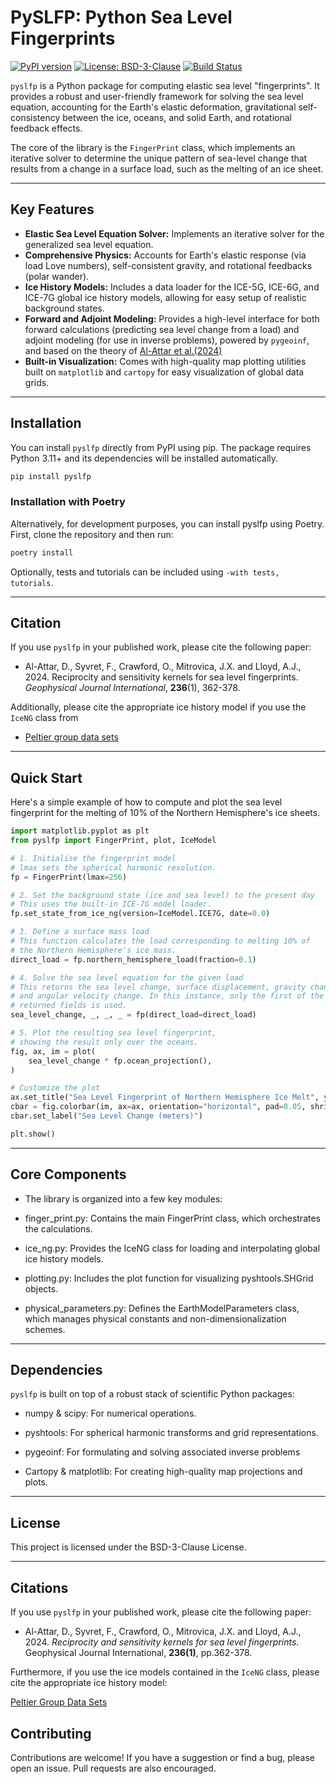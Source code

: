 # PySLFP: Python Sea Level Fingerprints 

[![PyPI version](https://badge.fury.io/py/pyslfp.svg)](https://badge.fury.io/py/pyslfp)
[![License: BSD-3-Clause](https://img.shields.io/badge/License-BSD--3--Clause-blue.svg)](https://opensource.org/licenses/BSD-3-Clause)
[![Build Status](https://img.shields.io/travis/com/your-username/pyslfp.svg)](https://travis-ci.com/your-username/pyslfp)

`pyslfp` is a Python package for computing elastic sea level "fingerprints". It provides a robust and user-friendly framework for solving the sea level equation, accounting for the Earth's elastic deformation, gravitational self-consistency between the ice, oceans, and solid Earth, and rotational feedback effects.

The core of the library is the `FingerPrint` class, which implements an iterative solver to determine the unique pattern of sea-level change that results from a change in a surface load, such as the melting of an ice sheet.

---

## Key Features 

* **Elastic Sea Level Equation Solver:** Implements an iterative solver for the generalized sea level equation.
* **Comprehensive Physics:** Accounts for Earth's elastic response (via load Love numbers), self-consistent gravity, and rotational feedbacks (polar wander).
* **Ice History Models:** Includes a data loader for the ICE-5G, ICE-6G, and ICE-7G global ice history models, allowing for easy setup of realistic background states.
* **Forward and Adjoint Modeling:** Provides a high-level interface for both forward calculations (predicting sea level change from a load) and  adjoint modeling (for use in inverse problems), powered by `pygeoinf`, and based on the theory of [Al-Attar et al.(2024)](https://academic.oup.com/gji/article/236/1/362/7338265)
* **Built-in Visualization:** Comes with high-quality map plotting utilities built on `matplotlib` and `cartopy` for easy visualization of global data grids.


---

## Installation

You can install `pyslfp` directly from PyPI using pip. The package requires Python 3.11+ and its dependencies will be installed automatically.

```bash
pip install pyslfp
```

### Installation with Poetry 

Alternatively, for development purposes, you can install pyslfp using Poetry. First, clone the repository and then run:

```bash 
poetry install 
```

Optionally, tests and tutorials can be included using ```-with tests, tutorials```.

---

## Citation 

If you use `pyslfp` in your published work, please cite the following paper:

*   Al-Attar, D., Syvret, F., Crawford, O., Mitrovica, J.X. and Lloyd, A.J., 2024. Reciprocity and sensitivity kernels for sea level fingerprints. *Geophysical Journal International*, **236**(1), 362-378.
    
Additionally, please cite the appropriate ice history model if you use the `IceNG` class from

*   [Peltier group data sets](https://www.atmosp.physics.utoronto.ca/~peltier/data.php)

---

## Quick Start

Here's a simple example of how to compute and plot the sea level fingerprint for the melting of 10% of the Northern Hemisphere's ice sheets.

```python
import matplotlib.pyplot as plt
from pyslfp import FingerPrint, plot, IceModel

# 1. Initialise the fingerprint model
# lmax sets the spherical harmonic resolution.
fp = FingerPrint(lmax=256)

# 2. Set the background state (ice and sea level) to the present day
# This uses the built-in ICE-7G model loader.
fp.set_state_from_ice_ng(version=IceModel.ICE7G, date=0.0)

# 3. Define a surface mass load
# This function calculates the load corresponding to melting 10% of
# the Northern Hemisphere's ice mass.
direct_load = fp.northern_hemisphere_load(fraction=0.1)

# 4. Solve the sea level equation for the given load
# This returns the sea level change, surface displacement, gravity change,
# and angular velocity change. In this instance, only the first of the
# returned fields is used. 
sea_level_change, _, _, _ = fp(direct_load=direct_load)

# 5. Plot the resulting sea level fingerprint,
# showing the result only over the oceans.
fig, ax, im = plot(
    sea_level_change * fp.ocean_projection(),
)

# Customize the plot
ax.set_title("Sea Level Fingerprint of Northern Hemisphere Ice Melt", y=1.1)
cbar = fig.colorbar(im, ax=ax, orientation="horizontal", pad=0.05, shrink=0.7)
cbar.set_label("Sea Level Change (meters)")

plt.show()
```

---
## Core Components

* The library is organized into a few key modules:

* finger_print.py: Contains the main FingerPrint class, which orchestrates the calculations.

* ice_ng.py: Provides the IceNG class for loading and interpolating global ice history models.

* plotting.py: Includes the plot function for visualizing pyshtools.SHGrid objects.

* physical_parameters.py: Defines the EarthModelParameters class, which manages physical constants and non-dimensionalization schemes.

---

## Dependencies

`pyslfp` is built on top of a robust stack of scientific Python packages:

* numpy & scipy: For numerical operations.

* pyshtools: For spherical harmonic transforms and grid representations.

* pygeoinf: For formulating and solving associated inverse problems

* Cartopy & matplotlib: For creating high-quality map projections and plots.

---

## License

This project is licensed under the BSD-3-Clause License.

--- 

## Citations

If you use `pyslfp` in your published work, please cite the following paper:

*    Al-Attar, D., Syvret, F., Crawford, O., Mitrovica, J.X. and Lloyd, A.J., 2024. *Reciprocity and sensitivity kernels for sea level fingerprints*. Geophysical Journal International, **236(1)**, pp.362-378.
  
Furthermore, if you use the ice models contained in the `IceNG` class, please cite the appropriate ice history model:

[Peltier Group Data Sets](https://www.atmosp.physics.utoronto.ca/~peltier/data.php)

## Contributing

Contributions are welcome! If you have a suggestion or find a bug, please open an issue. Pull requests are also encouraged.